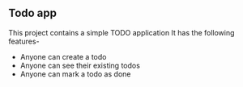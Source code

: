 ## Todo app

This project contains a simple TODO application
It has the following features-


- Anyone can create a todo
- Anyone can see their existing todos
- Anyone can mark a todo as done